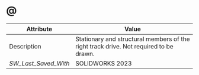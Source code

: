 # @
| Attribute | Value |
| ---  | ---     |
| Description | Stationary and structural members of the right track drive. Not required to be drawn. |
| _SW_Last_Saved_With_ | SOLIDWORKS 2023 |
